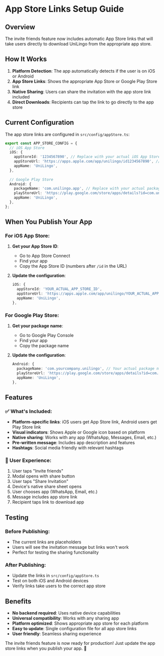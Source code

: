 # App Store Links Setup Guide

## Overview

The invite friends feature now includes automatic App Store links that will take users directly to download UniLingo from the appropriate app store.

## How It Works

1. **Platform Detection**: The app automatically detects if the user is on iOS or Android
2. **App Store Links**: Shows the appropriate App Store or Google Play Store link
3. **Native Sharing**: Users can share the invitation with the app store link included
4. **Direct Downloads**: Recipients can tap the link to go directly to the app store

## Current Configuration

The app store links are configured in `src/config/appStore.ts`:

```typescript
export const APP_STORE_CONFIG = {
  // iOS App Store
  iOS: {
    appStoreId: '1234567890', // Replace with your actual iOS App Store ID
    appStoreUrl: 'https://apps.apple.com/app/unilingo/id1234567890', // Replace with actual URL
    appName: 'UniLingo',
  },
  
  // Google Play Store
  Android: {
    packageName: 'com.unilingo.app', // Replace with your actual package name
    playStoreUrl: 'https://play.google.com/store/apps/details?id=com.unilingo.app', // Replace with actual URL
    appName: 'UniLingo',
  },
};
```

## When You Publish Your App

### For iOS App Store:

1. **Get your App Store ID**:
   - Go to App Store Connect
   - Find your app
   - Copy the App Store ID (numbers after `/id` in the URL)

2. **Update the configuration**:
   ```typescript
   iOS: {
     appStoreId: 'YOUR_ACTUAL_APP_STORE_ID',
     appStoreUrl: 'https://apps.apple.com/app/unilingo/YOUR_ACTUAL_APP_STORE_ID',
     appName: 'UniLingo',
   },
   ```

### For Google Play Store:

1. **Get your package name**:
   - Go to Google Play Console
   - Find your app
   - Copy the package name

2. **Update the configuration**:
   ```typescript
   Android: {
     packageName: 'com.yourcompany.unilingo', // Your actual package name
     playStoreUrl: 'https://play.google.com/store/apps/details?id=com.yourcompany.unilingo',
     appName: 'UniLingo',
   },
   ```

## Features

### ✅ What's Included:

- **Platform-specific links**: iOS users get App Store link, Android users get Play Store link
- **Visual indicators**: Shows Apple or Google icon based on platform
- **Native sharing**: Works with any app (WhatsApp, Messages, Email, etc.)
- **Pre-written message**: Includes app description and features
- **Hashtags**: Social media friendly with relevant hashtags

### 📱 User Experience:

1. User taps "Invite friends"
2. Modal opens with share button
3. User taps "Share Invitation"
4. Device's native share sheet opens
5. User chooses app (WhatsApp, Email, etc.)
6. Message includes app store link
7. Recipient taps link to download app

## Testing

### Before Publishing:
- The current links are placeholders
- Users will see the invitation message but links won't work
- Perfect for testing the sharing functionality

### After Publishing:
- Update the links in `src/config/appStore.ts`
- Test on both iOS and Android devices
- Verify links take users to the correct app store

## Benefits

- **No backend required**: Uses native device capabilities
- **Universal compatibility**: Works with any sharing app
- **Platform optimized**: Shows appropriate app store for each platform
- **Easy to update**: Single configuration file for all app store links
- **User friendly**: Seamless sharing experience

The invite friends feature is now ready for production! Just update the app store links when you publish your app. 🚀
